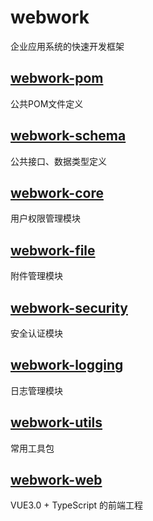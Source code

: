 # webwork
企业应用系统的快速开发框架

## [webwork-pom](/tree/main/webwork-pom)
公共POM文件定义
## [webwork-schema](https://github.com/wephotos/webwork/tree/main/webwork-schema)
公共接口、数据类型定义
## [webwork-core](https://github.com/wephotos/webwork/tree/main/webwork-core)
用户权限管理模块
## [webwork-file](https://github.com/wephotos/webwork/tree/main/webwork-file)
附件管理模块
## [webwork-security](https://github.com/wephotos/webwork/tree/main/webwork-security)
安全认证模块
## [webwork-logging](https://github.com/wephotos/webwork/tree/main/webwork-logging)
日志管理模块
## [webwork-utils](https://github.com/wephotos/webwork/tree/main/webwork-utils)
常用工具包
## [webwork-web](https://github.com/wephotos/webwork/tree/main/webwork-web)
VUE3.0 + TypeScript 的前端工程
